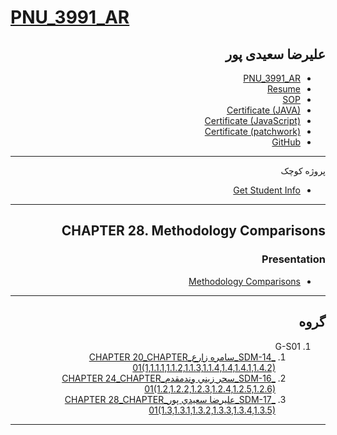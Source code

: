# [PNU_3991_AR](https://github.com/alirezasaeidipour/PNU_3991_AR)

<div dir="rtl">

## علیرضا سعیدی پور
- [PNU_3991_AR](https://github.com/alirezasaeidipour/PNU_3991_AR)
- [Resume](https://alirezasaeidipour.github.io) 
- [SOP](https://alirezasaeidipour.github.io/SOP/)
- [Certificate (JAVA)](https://alirezasaeidipour.github.io/Certificates/java/)
- [Certificate (JavaScript)](https://alirezasaeidipour.github.io/Certificates/javascript/)
- [Certificate (patchwork)](https://alirezasaeidipour.github.io/Certificates/patchwork/)
- [GitHub](https://github.com/alirezasaeidipour)

--------------------------
پروژه کوچک

- [Get Student Info](https://github.com/alirezasaeidipour/get-student-info)

-----------------
## CHAPTER 28. Methodology Comparisons

### Presentation

   -  [Methodology Comparisons](https://github.com/alirezasaeidipour/PNU_3991_AR/blob/main/tree/main/SoftwareDevelopmentMethodologies/28.%20Methodology%20Comparisons)
     
----------------------------
## گروه 
1. G-S01
    1. [_SDM-14_سامره زارع_CHAPTER 20_CHAPTER 01(1,1.1.1,1.1.2,1.1.3,1.1.4,1.4,1.4.1,1.4.2)](https://github.com/AliRazavi-edu/PNU_3991/tree/master/_MSc/SoftwareDevelopmentMethodologies/14_%D8%B3%D8%A7%D9%85%D8%B1%D9%87%20%D8%B2%D8%A7%D8%B1%D8%B9)
    1. [_SDM-16_سحر زيني وندمقدم_CHAPTER 24_CHAPTER 01(1.2,1.2.2,1.2.3,1.2.4,1.2.5,1.2.6)](https://github.com/AliRazavi-edu/PNU_3991/tree/master/_MSc/SoftwareDevelopmentMethodologies/16_%D8%B3%D8%AD%D8%B1%20%D8%B2%D9%8A%D9%86%D9%8A%20%D9%88%D9%86%D8%AF%D9%85%D9%82%D8%AF%D9%85)         
    1. [_SDM-17_عليرضا سعيدي پور_CHAPTER 28_CHAPTER 01(1.3,1.3.1,1.3.2,1.3.3,1.3.4,1.3.5)](https://github.com/AliRazavi-edu/PNU_3991/tree/master/_MSc/SoftwareDevelopmentMethodologies/17_%D8%B9%D9%84%D9%8A%D8%B1%D8%B6%D8%A7%20%D8%B3%D8%B9%D9%8A%D8%AF%D9%8A%20%D9%BE%D9%88%D8%B1)

-----------------------

</div>
